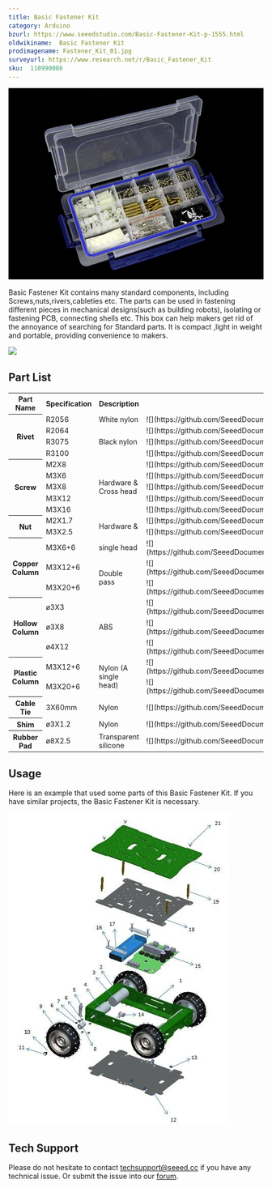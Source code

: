 ```yaml
---
title: Basic Fastener Kit
category: Arduino
bzurl: https://www.seeedstudio.com/Basic-Fastener-Kit-p-1555.html
oldwikiname:  Basic Fastener Kit
prodimagename: Fastener_Kit_01.jpg
surveyurl: https://www.research.net/r/Basic_Fastener_Kit
sku:  110990086
---
```

![](https://github.com/SeeedDocument/Basic_Fastener_Kit/raw/master/img/Fastener_Kit_01.jpg)

Basic Fastener Kit contains many standard components, including Screws,nuts,rivers,cableties etc. The parts can be used in fastening different pieces in mechanical designs(such as building robots), isolating or fastening PCB, connecting shells etc. This box can help makers get rid of the annoyance of searching for Standard parts. It is compact ,light in weight and portable, providing convenience to makers.

[![](https://github.com/SeeedDocument/Seeed-WiKi/raw/master/docs/images/300px-Get_One_Now_Banner-ragular.png)](https://www.seeedstudio.com/Basic-Fastener-Kit-p-1555.html)

##  Part List

<table  cellspacing="0" width="80%">
<tr>
<th scope="col"> Part Name
</th>
<th scope="col"> Specification
</th>
<th scope="col"> Description
</th>
<th scope="col"> Image
</th>
<th scope="col"> Quantity
</th></tr>
<tr>
<th rowspan="4" scope="row"> Rivet
</th>
<td> R2056
</td>
<td> White nylon
</td>
<td> ![](https://github.com/SeeedDocument/Basic_Fastener_Kit/raw/master/img/Rivet.jpg)
</td>
<td> 20
</td></tr>
<tr>
<td scope="row"> R2064
</td>
<td rowspan="3"> Black nylon
</td>
<td> ![](https://github.com/SeeedDocument/Basic_Fastener_Kit/raw/master/img/Rivet.jpg)
</td>
<td> 20
</td></tr>
<tr>
<td scope="row"> R3075
</td>
<td> ![](https://github.com/SeeedDocument/Basic_Fastener_Kit/raw/master/img/Rivet.jpg)
</td>
<td> 20
</td></tr>
<tr>
<td scope="row"> R3100
</td>
<td> ![](https://github.com/SeeedDocument/Basic_Fastener_Kit/raw/master/img/Rivet.jpg)
</td>
<td> 20
</td></tr>
<tr>
<th rowspan="5" scope="row"> Screw
</th>
<td> M2X8
</td>
<td rowspan="5"> Hardware &amp; Cross head
</td>
<td> ![](https://github.com/SeeedDocument/Basic_Fastener_Kit/raw/master/img/Screw1.jpg)
</td>
<td> 40
</td></tr>
<tr>
<td scope="row"> M3X6
</td>
<td> ![](https://github.com/SeeedDocument/Basic_Fastener_Kit/raw/master/img/Screw2.jpg)
</td>
<td> 20
</td></tr>
<tr>
<td scope="row"> M3X8
</td>
<td> ![](https://github.com/SeeedDocument/Basic_Fastener_Kit/raw/master/img/Screw3.jpg)
</td>
<td> 20
</td></tr>
<tr>
<td scope="row"> M3X12
</td>
<td> ![](https://github.com/SeeedDocument/Basic_Fastener_Kit/raw/master/img/Screw4.jpg)
</td>
<td> 20
</td></tr>
<tr>
<td scope="row"> M3X16
</td>
<td> ![](https://github.com/SeeedDocument/Basic_Fastener_Kit/raw/master/img/Screw5.jpg)
</td>
<td> 20
</td></tr>
<tr>
<th rowspan="2" scope="row"> Nut
</th>
<td> M2X1.7
</td>
<td rowspan="2"> Hardware &amp;
</td>
<td> ![](https://github.com/SeeedDocument/Basic_Fastener_Kit/raw/master/img/Nut1.jpg)
</td>
<td> 40
</td></tr>
<tr>
<td scope="row"> M3X2.5
</td>
<td> ![](https://github.com/SeeedDocument/Basic_Fastener_Kit/raw/master/img/Nut2.jpg)
</td>
<td> 50
</td></tr>
<tr>
<th rowspan="3" scope="row"> Copper Column
</th>
<td> M3X6+6
</td>
<td> single head
</td>
<td> ![](https://github.com/SeeedDocument/Basic_Fastener_Kit/raw/master/img/Copper_Column1.jpg)
</td>
<td> 12
</td></tr>
<tr>
<td scope="row"> M3X12+6
</td>
<td rowspan="2"> Double pass
</td>
<td> ![](https://github.com/SeeedDocument/Basic_Fastener_Kit/raw/master/img/Copper_Column2.jpg)
</td>
<td> 12
</td></tr>
<tr>
<td scope="row"> M3X20+6
</td>
<td> ![](https://github.com/SeeedDocument/Basic_Fastener_Kit/raw/master/img/Copper_Column3.jpg)
</td>
<td> 12
</td></tr>
<tr>
<th rowspan="3" scope="row">Hollow Column
</th>
<td> ø3X3
</td>
<td rowspan="3"> ABS
</td>
<td> ![](https://github.com/SeeedDocument/Basic_Fastener_Kit/raw/master/img/Hollow_Column1.jpg)
</td>
<td> 12
</td></tr>
<tr>
<td scope="row"> ø3X8
</td>
<td> ![](https://github.com/SeeedDocument/Basic_Fastener_Kit/raw/master/img/Hollow_Column2.jpg)
</td>
<td> 12
</td></tr>
<tr>
<td scope="row"> ø4X12
</td>
<td> ![](https://github.com/SeeedDocument/Basic_Fastener_Kit/raw/master/img/Hollow_Column3.jpg)
</td>
<td> 12
</td></tr>
<tr>
<th rowspan="2" scope="row">Plastic Column
</th>
<td> M3X12+6
</td>
<td rowspan="2"> Nylon (A single head)
</td>
<td> ![](https://github.com/SeeedDocument/Basic_Fastener_Kit/raw/master/img/Plastic_Column1.jpg)
</td>
<td> 12
</td></tr>
<tr>
<td scope="row"> M3X20+6
</td>
<td> ![](https://github.com/SeeedDocument/Basic_Fastener_Kit/raw/master/img/Plastic_Column2.jpg)
</td>
<td> 12
</td></tr>
<tr>
<th scope="row"> Cable Tie
</th>
<td> 3X60mm
</td>
<td> Nylon
</td>
<td> ![](https://github.com/SeeedDocument/Basic_Fastener_Kit/raw/master/img/Cable_Tie.jpg)
</td>
<td> 20
</td></tr>
<tr>
<th scope="row"> Shim
</th>
<td> ø3X1.2
</td>
<td> Nylon
</td>
<td> ![](https://github.com/SeeedDocument/Basic_Fastener_Kit/raw/master/img/Shim.jpg)
</td>
<td> 50
</td></tr>
<tr>
<th scope="row">Rubber Pad
</th>
<td> ø8X2.5
</td>
<td> Transparent silicone
</td>
<td> ![](https://github.com/SeeedDocument/Basic_Fastener_Kit/raw/master/img/Rubber_Pad.jpg)
</td>
<td> 20
</td></tr></table>

##  Usage

Here is an example that used some parts of this Basic Fastener Kit. If you have similar projects, the Basic Fastener Kit is necessary.

![](https://github.com/SeeedDocument/Basic_Fastener_Kit/raw/master/img/Parts_lists.jpg)

## Tech Support
Please do not hesitate to contact [techsupport@seeed.cc](techsupport@seeed.cc) if you have any technical issue. Or submit the issue into our [forum](http://seeedstudio.com/forum/). 